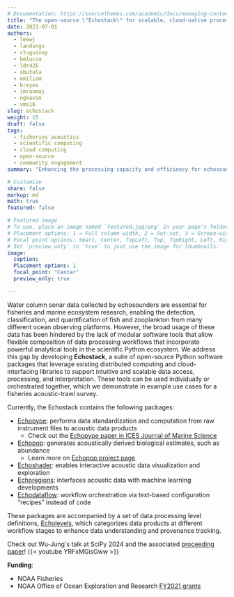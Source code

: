 ```yaml
---
# Documentation: https://sourcethemes.com/academic/docs/managing-content/
title: "The open-source \"Echostack\" for scalable, cloud-native processing of water column sonar data"
date: 2021-07-01
authors: 
  - leewj
  - landungs
  - ctuguinay
  - bmlucca
  - ldr426
  - sbutala
  - emiliom
  - breyes
  - imranmaj
  - ngkavin
  - vms16
slug: echostack
weight: 15
draft: false
tags: 
  - fisheries acoustics
  - scientific computing
  - cloud computing
  - open-source
  - community engagement
summary: "Enhancing the processing capacity and efficiency for echosounder data."

# Customize
share: false
markup: md
math: true
featured: false

# Featured image
# To use, place an image named `featured.jpg/png` in your page's folder.
# Placement options: 1 = Full column width, 2 = Out-set, 3 = Screen-width
# Focal point options: Smart, Center, TopLeft, Top, TopRight, Left, Right, BottomLeft, Bottom, BottomRight
# Set `preview_only` to `true` to just use the image for thumbnails.
image:
  caption:
  Placement options: 1
  focal_point: "Center"
  preview_only: true

---
```


Water column sonar data collected by echosounders are essential for fisheries and marine ecosystem research, enabling the detection, classification, and quantification of fish and zooplankton from many different ocean observing platforms. However, the broad usage of these data has been hindered by the lack of modular software tools that allow flexible composition of data processing workflows that incorporate powerful analytical tools in the scientific Python ecosystem. We address this gap by developing **Echostack**, a suite of open-source Python software packages that leverage existing distributed computing and cloud-interfacing libraries to support intuitive and scalable data access, processing, and interpretation. These tools can be used individually or orchestrated together, which we demonstrate in example use cases for a fisheries acoustic-trawl survey.

Currently, the Echostack contains the following packages:
- [Echopype](https://github.com/OSOceanAcoustics/echopype): performs data standardization and computation from raw instrument files to acoustic data products
  - Check out the [Echopype paper in ICES Journal of Marine Science](https://doi.org/10.1093/icesjms/fsae133)
- [Echopop](https://github.com/OSOceanAcoustics/echopop): generates acoustically derived biological estimates, such as abundance
  - Learn more on [Echopop project page](../../project_others/echopop/)
- [Echoshader](https://github.com/OSOceanAcoustics/echoshader): enables interactive acoustic data visualization and exploration
- [Echoregions](https://github.com/OSOceanAcoustics/echoregions): interfaces acoustic data with machine learning developments
- [Echodataflow](https://github.com/OSOceanAcoustics/echodataflow): workflow orchestration via text-based configuration “recipes” instead of code

These packages are accompanied by a set of data processing level definitions, [Echolevels](https://github.com/OSOceanAcoustics/echolevels), which categorizes data products at different workflow stages to enhance data understanding and provenance tracking.

Check out Wu-Jung's talk at SciPy 2024 and the associated [proceeding paper](https://doi.org/10.25080/WXRH8633)!
{{< youtube YRFxMGisGww >}}


**Funding**: 
- NOAA Fisheries
- NOAA Office of Ocean Exploration and Research [FY2021 grants](https://oceanexplorer.noaa.gov/news/oer-updates/2021/fy21-ffo-schedule.html)